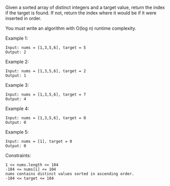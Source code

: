 Given a sorted array of distinct integers and a target value, return the index if the target is found. If not, return the index where it would be if it were inserted in order.

You must write an algorithm with O(log n) runtime complexity.

Example 1:

    Input: nums = [1,3,5,6], target = 5
    Output: 2

Example 2:

    Input: nums = [1,3,5,6], target = 2
    Output: 1

Example 3:

    Input: nums = [1,3,5,6], target = 7
    Output: 4

Example 4:

    Input: nums = [1,3,5,6], target = 0
    Output: 0

Example 5:

    Input: nums = [1], target = 0
    Output: 0

Constraints:

    1 <= nums.length <= 104
    -104 <= nums[i] <= 104
    nums contains distinct values sorted in ascending order.
    -104 <= target <= 104
